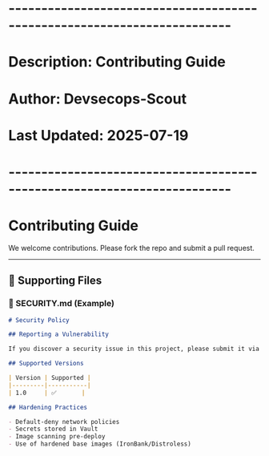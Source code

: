 # ------------------------------------------------------------------------
# Description: Contributing Guide
# Author: Devsecops-Scout
# Last Updated: 2025-07-19
# ------------------------------------------------------------------------

# Contributing Guide

We welcome contributions. Please fork the repo and submit a pull request.

---

## 🧷 Supporting Files

### 📄 SECURITY.md (Example)

```md
# Security Policy

## Reporting a Vulnerability

If you discover a security issue in this project, please submit it via GitHub Issues or email devsecopsscout@gmail.com.

## Supported Versions

| Version | Supported |
|---------|-----------|
| 1.0     | ✅       |

## Hardening Practices

- Default-deny network policies
- Secrets stored in Vault
- Image scanning pre-deploy
- Use of hardened base images (IronBank/Distroless)
